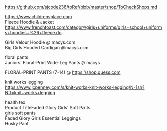 
https://github.com/sjcode236/toRef/blob/master/shop/ToCheckShops.md     
            
https://www.childrensplace.com     
     Fleece Hoodie & Jacket     
 https://www.frenchtoast.com/category/girls+uniforms/girls+school+uniforms+hoodies+%26+fleece.do      
     
Girls Velour Hoodie  @ macys.com    
Big Girls Hooded Cardigan  @macys.com   
            
            
     
     
     
floral pants      
Juniors' Floral-Print Wide-Leg Pants  @ macys         
      
FLORAL-PRINT PANTS (7-14) @ https://shop.guess.com    
                  




knit works legging                  
https://www.jcpenney.com/s/knit-works-knit-works-legging/N-1sh?Ntt=knit+works+legging                       

health tex              
Product TitleFaded Glory Girls' Soft Pants                  
girls  soft pants                   
Faded Glory Girls Essential Leggings                        
Husky Pant              
